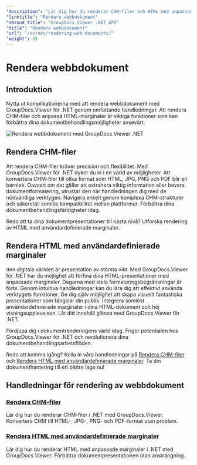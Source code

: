 ```yaml
---
"description": "Lär dig hur du renderar CHM-filer och HTML med anpassade marginaler i .NET med GroupDocs.Viewer. Konvertera CHM till HTML-, JPG-, PNG- och PDF-format sömlöst."
"linktitle": "Rendera webbdokument"
"second_title": "GroupDocs.Viewer .NET API"
"title": "Rendera webbdokument"
"url": "/sv/net/rendering-web-documents/"
"weight": 35
---
```


# Rendera webbdokument

## Introduktion

Nytta ut komplikationerna med att rendera webbdokument med GroupDocs.Viewer för .NET genom omfattande handledningar. Att rendera CHM-filer och anpassa HTML-marginaler är viktiga funktioner som kan förbättra dina dokumentbehandlingsmöjligheter avsevärt.

![Rendera webbdokument med GroupDocs.Viewer .NET](/viewer/rendering-web-documents/image.png)

## Rendera CHM-filer

Att rendera CHM-filer kräver precision och flexibilitet. Med GroupDocs.Viewer för .NET dyker du in i en värld av möjligheter. Att konvertera CHM-filer till olika format som HTML, JPG, PNG och PDF blir en barnlek. Oavsett om det gäller att extrahera viktig information eller bevara dokumentformatering, utrustar den här handledningen dig med de nödvändiga verktygen. Navigera enkelt genom komplexa CHM-strukturer och säkerställ sömlös kompatibilitet mellan plattformar. Förbättra dina dokumentbehandlingsfärdigheter idag.

Redo att ta dina dokumentpresentationer till nästa nivå? Utforska rendering av HTML med användardefinierade marginaler.

## Rendera HTML med användardefinierade marginaler

den digitala världen är presentation av största vikt. Med GroupDocs.Viewer för .NET har du möjlighet att förfina dina HTML-presentationer med anpassade marginaler. Dagarna med stela formateringsbegränsningar är förbi. Genom intuitiva handledningar kan du lära dig att effektivt använda verktygets funktioner. Ge dig själv möjlighet att skapa visuellt fantastiska presentationer som fängslar din publik. Integrera sömlöst användardefinierade marginaler i dina HTML-dokument och höj visningsupplevelsen. Låt ditt innehåll glänsa med GroupDocs.Viewer för .NET.

Fördjupa dig i dokumentrenderingens värld idag. Frigör potentialen hos GroupDocs.Viewer för .NET och revolutionera dina dokumentbehandlingsarbetsflöden.

Redo att komma igång? Kolla in våra handledningar på [Rendera CHM-filer](./render-chm/) och [Rendera HTML med användardefinierade marginaler](./render-html-margins/). Ta din dokumenthantering till ett bättre läge nu!
## Handledningar för rendering av webbdokument
### [Rendera CHM-filer](./render-chm/)
Lär dig hur du renderar CHM-filer i .NET med GroupDocs.Viewer. Konvertera CHM till HTML-, JPG-, PNG- och PDF-format utan problem.
### [Rendera HTML med användardefinierade marginaler](./render-html-margins/)
Lär dig hur du renderar HTML med anpassade marginaler i .NET med GroupDocs.Viewer. Förbättra dokumentpresentationen utan ansträngning.